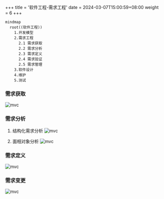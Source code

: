 +++
title = '软件工程-需求工程'
date = 2024-03-07T15:00:59+08:00
weight = 6
+++

```mermaid
mindmap
  root((软件工程))
    1.开发模型
    2.需求工程
      2.1 需求获取
      2.2 需求分析
      2.3 需求定义
      2.4 需求验证
      2.5 需求管理
    3.软件设计
    4.维护
    5.测试
```

### 需求获取
![mvc](../../../images/content/ruankao/software_requirement.png)

### 需求分析
1. 结构化需求分析
![mvc](../../../images/content/ruankao/software_analysis_st.png)

2. 面相对象分析
![mvc](../../../images/content/ruankao/software_analysis_ooa.png)

### 需求定义
![mvc](../../../images/content/ruankao/software_requirement_define.png)

### 需求变更
![mvc](../../../images/content/ruankao/software_requirement_change.png)